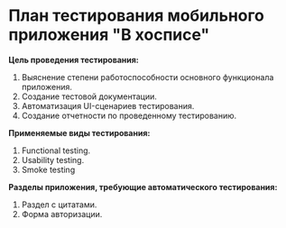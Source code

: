 # План тестирования мобильного приложения "В хосписе" #

**Цель проведения тестирования:**
1) Выяснение степени работоспособности основного функционала приложения.
2) Создание тестовой документации.
3) Автоматизация UI-сценариев тестирования.
4) Создание отчетности по проведенному тестированию.

**Применяемые виды тестирования:**

1) Functional testing.
2) Usability  testing.
3) Smoke testing

**Разделы приложения, требующие автоматического тестирования:**

1) Раздел с цитатами.
2) Форма авторизации.
